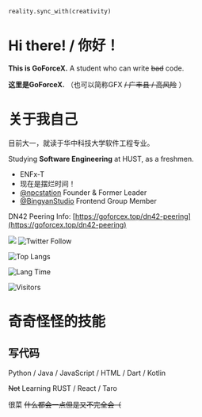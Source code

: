 ```python
reality.sync_with(creativity)
```

# Hi there! / 你好！

**This is GoForceX.** A student who can write ~~bad~~ code.

**这里是GoForceX.** （也可以简称GFX ~~/ 广丰县 / 高风险~~ ）

# 关于我自己

目前大一，就读于华中科技大学软件工程专业。

Studying **Software Engineering** at HUST, as a freshmen.

- ENFx-T
- 现在是摆烂时间！
- [@npcstation](https://github.com/npcstation) Founder & Former Leader
- [@BingyanStudio](https://github.com/BingyanStudio) Frontend Group Member

DN42 Peering Info: [https://goforcex.top/dn42-peering](https://goforcex.top/dn42-peering)

![](https://img.shields.io/github/followers/GoForceX?style=social)
![Twitter Follow](https://img.shields.io/twitter/follow/CN_GoForceX?style=social)

![Top Langs](https://github-readme-stats.vercel.app/api/top-langs/?username=GoForceX&theme=dracula&layout=compact)

![Lang Time](https://github-readme-stats.vercel.app/api/wakatime?username=GoForceX&api_domain=wakapi.goforcex.top&layout=compact&theme=dracula)

![Visitors](https://count.getloli.com/get/@goforcex.gh.readme?theme=rule34)

# 奇奇怪怪的技能

## 写代码

Python / Java / JavaScript / HTML / Dart / Kotlin

~~Not~~ Learning RUST / React / Taro

很菜 ~~什么都会一点但是又不完全会（~~
